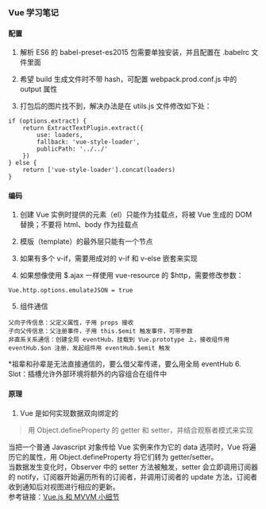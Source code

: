### Vue 学习笔记

#### 配置
1. 解析 ES6 的 babel-preset-es2015 包需要单独安装，并且配置在 .babelrc 文件里面

2. 希望 build 生成文件时不带 hash，可配置 webpack.prod.conf.js 中的 output 属性

3. 打包后的图片找不到，解决办法是在 utils.js 文件修改如下处：

```
if (options.extract) {
    return ExtractTextPlugin.extract({
        use: loaders,
        fallback: 'vue-style-loader',
        publicPath: '../../'
    })
} else {
    return ['vue-style-loader'].concat(loaders)
}
```

#### 编码

1. 创建 Vue 实例时提供的元素（el）只能作为挂载点，将被 Vue 生成的 DOM 替换；不要将 html、body 作为挂载点

2. 模版（template）的最外层只能有一个节点

3. 如果有多个 v-if，需要用成对的 v-if 和 v-else 嵌套来实现

4. 如果想像使用 $.ajax 一样使用 vue-resource 的 $http，需要修改参数：

```
Vue.http.options.emulateJSON = true
```

5. 组件通信

```
父向子传信息：父定义属性，子用 props 接收
子向父传信息：父注册事件，子用 this.$emit 触发事件，可带参数
非直系关系通信：创建全局 eventHub，挂载到 Vue.prototype 上，接收组件用 eventHub.$on 注册，发起组件用 eventHub.$emit 触发
```
*祖辈和孙辈是无法直接通信的，要么借父辈传递，要么用全局 eventHub
6. Slot：插槽允许外部环境将额外的内容组合在组件中

#### 原理
1. Vue 是如何实现数据双向绑定的
> 用 Object.defineProperty 的 getter 和 setter，并结合观察者模式来实现

当把一个普通 Javascript 对象传给 Vue 实例来作为它的 data 选项时，Vue 将遍历它的属性，用 Object.defineProperty 将它们转为 getter/setter。  
当数据发生变化时，Observer 中的 setter 方法被触发，setter 会立即调用订阅器的 notify，订阅器开始遍历所有的订阅者，并调用订阅者的 update 方法，订阅者收到通知后对视图进行相应的更新。  
参考链接：[Vue.js 和 MVVM 小细节](https://www.cnblogs.com/onepixel/p/6034307.html)
